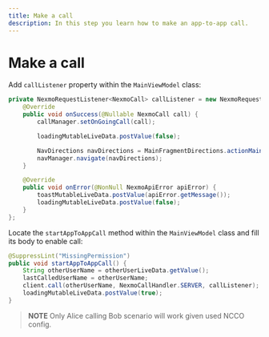 ```yaml
---
title: Make a call
description: In this step you learn how to make an app-to-app call.
---
```


# Make a call

Add `callListener` property within the `MainViewModel` class:

```java
private NexmoRequestListener<NexmoCall> callListener = new NexmoRequestListener<NexmoCall>() {
    @Override
    public void onSuccess(@Nullable NexmoCall call) {
        callManager.setOnGoingCall(call);

        loadingMutableLiveData.postValue(false);

        NavDirections navDirections = MainFragmentDirections.actionMainFragmentToOnCallFragment(lastCalledUserName);
        navManager.navigate(navDirections);
    }

    @Override
    public void onError(@NonNull NexmoApiError apiError) {
        toastMutableLiveData.postValue(apiError.getMessage());
        loadingMutableLiveData.postValue(false);
    }
};
```

Locate the `startAppToAppCall` method within the `MainViewModel` class and fill its body to enable call:

```java
@SuppressLint("MissingPermission")
public void startAppToAppCall() {
    String otherUserName = otherUserLiveData.getValue();
    lastCalledUserName = otherUserName;
    client.call(otherUserName, NexmoCallHandler.SERVER, callListener);
    loadingMutableLiveData.postValue(true);
}
```

> **NOTE** Only Alice calling Bob scenario will work given used NCCO config.